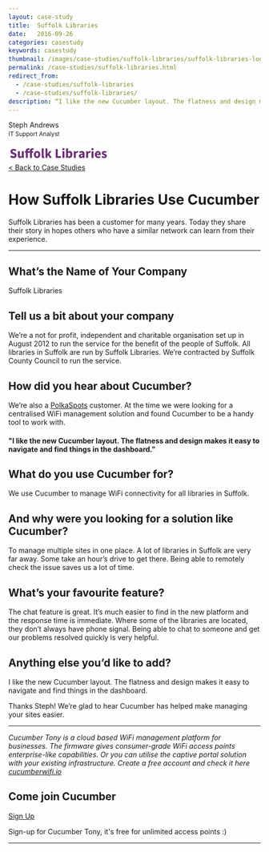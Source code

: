 ```yaml
---
layout: case-study
title:  Suffolk Libraries
date:   2016-09-26
categories: casestudy
keywords: casestudy
thumbnail: /images/case-studies/suffolk-libraries/suffolk-libraries-logo.png
permalink: /case-studies/suffolk-libraries.html
redirect_from:
  - /case-studies/suffolk-libraries
  - /case-studies/suffolk-libraries/
description: “I like the new Cucumber layout. The flatness and design makes it easy to navigate and find things in the dashboard.”
---
```


<div class="mdl-grid">
<div class="case-study-side mdl-cell mdl-cell--3-col mdl-cell--8-col-tablet mdl-cell--4-col-phone mdl-typography--text-center mdl-shadow--1dp">
<!-- <img class="cs-portrait text-center" src="/images/case-studies/vospers/vospers-jonathan.png" width="120px"> -->
<p>Steph Andrews <br> <small>IT Support Analyst</small></p>
<img src="/images/case-studies/suffolk-libraries/suffolk-libraries-logo.png" width="200px">
</div>

<div class="case-study-post mdl-cell mdl-cell--9-col mdl-shadow--1dp">
<a href="/community/showcase/">< Back to Case Studies</a>
<h1>How Suffolk Libraries Use Cucumber</h1>
<p>Suffolk Libraries has been a customer for many years. Today they share their story in hopes others who have a similar network can learn from their experience.</p>

<hr>

<h2>What’s the Name of Your Company</h2>

<p>Suffolk Libraries</p>

<h2>Tell us a bit about your company</h2>

<p>We’re a not for profit, independent and charitable organisation set up in August 2012 to run the service for the benefit of the people of Suffolk. All libraries in Suffolk are run by Suffolk Libraries. We’re contracted by Suffolk County Council to run the service.</p>

<h2>How did you hear about Cucumber?</h2>

<p>We’re also a <a href="http://www.polkaspots.com/">PolkaSpots</a> customer. At the time we were looking for a centralised WiFi management solution and found Cucumber to be a handy tool to work with.</p>

<div class="mdl-typography--text-center">
<h4>"I like the new Cucumber layout. The flatness and design makes it easy to navigate and find things in the dashboard."</h4>
</div>

<h2>What do you use Cucumber for?</h2>

<p>We use Cucumber to manage WiFi connectivity for all libraries in Suffolk.</p>

<h2>And why were you looking for a solution like Cucumber?</h2>

<p>To manage multiple sites in one place. A lot of libraries in Suffolk are very far away. Some take an hour’s drive to get there. Being able to remotely check the issue saves us a lot of time.</p>

<h2>What’s your favourite feature?</h2>

<p>The chat feature is great. It’s much easier to find in the new platform and the response time is immediate. Where some of the libraries are located, they don’t always have phone signal. Being able to chat to someone and get our problems resolved quickly is very helpful.</p>

<h2>Anything else you’d like to add?</h2>

<p>I like the new Cucumber layout. The flatness and design makes it easy to navigate and find things in the dashboard.</p>

<p>Thanks Steph! We’re glad to hear Cucumber has helped make managing your sites easier.</p>

<hr>

<div class="mdl-typography--text-center">
<p><i>Cucumber Tony is a cloud based WiFi management platform for businesses. The firmware gives consumer-grade WiFi access points enterprise-like capabilities. Or you can utilise the captive portal solution with your existing infrastructure. Create a free account and check it here <a href="https://cucumberwifi.io">cucumberwifi.io</a></i></p>
<div class="text-center">
<h2>Come join Cucumber</h2>
<a href="https://my.ctapp.io/#/create" class="button success dst">Sign Up</a><br>
<p>Sign-up for Cucumber Tony, it's free for unlimited access points :)</p>
</div>
<hr>
</div>
</div>
</div>
